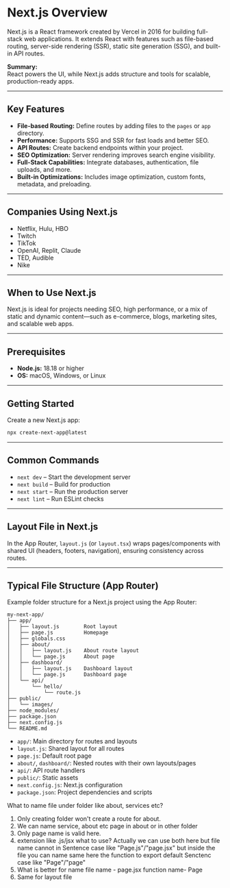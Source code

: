 # Next.js Overview

Next.js is a React framework created by Vercel in 2016 for building full-stack web applications. It extends React with features such as file-based routing, server-side rendering (SSR), static site generation (SSG), and built-in API routes.

**Summary:**  
React powers the UI, while Next.js adds structure and tools for scalable, production-ready apps.

---

## Key Features

- **File-based Routing:** Define routes by adding files to the `pages` or `app` directory.
- **Performance:** Supports SSG and SSR for fast loads and better SEO.
- **API Routes:** Create backend endpoints within your project.
- **SEO Optimization:** Server rendering improves search engine visibility.
- **Full-Stack Capabilities:** Integrate databases, authentication, file uploads, and more.
- **Built-in Optimizations:** Includes image optimization, custom fonts, metadata, and preloading.

---

## Companies Using Next.js

- Netflix, Hulu, HBO
- Twitch
- TikTok
- OpenAI, Replit, Claude
- TED, Audible
- Nike

---

## When to Use Next.js

Next.js is ideal for projects needing SEO, high performance, or a mix of static and dynamic content—such as e-commerce, blogs, marketing sites, and scalable web apps.

---

## Prerequisites

- **Node.js:** 18.18 or higher
- **OS:** macOS, Windows, or Linux

---

## Getting Started

Create a new Next.js app:

```bash
npx create-next-app@latest
```

---

## Common Commands

- `next dev` – Start the development server
- `next build` – Build for production
- `next start` – Run the production server
- `next lint` – Run ESLint checks

---

## Layout File in Next.js

In the App Router, `layout.js` (or `layout.tsx`) wraps pages/components with shared UI (headers, footers, navigation), ensuring consistency across routes.

---

## Typical File Structure (App Router)

Example folder structure for a Next.js project using the App Router:

```
my-next-app/
├── app/
│   ├── layout.js        Root layout
│   ├── page.js          Homepage
│   ├── globals.css
│   ├── about/
│   │   ├── layout.js    About route layout
│   │   └── page.js      About page
│   ├── dashboard/
│   │   ├── layout.js    Dashboard layout
│   │   └── page.js      Dashboard page
│   └── api/
│       └── hello/
│           └── route.js
├── public/
│   └── images/
├── node_modules/
├── package.json
├── next.config.js
└── README.md
```

- `app/`: Main directory for routes and layouts
- `layout.js`: Shared layout for all routes
- `page.js`: Default root page
- `about/`, `dashboard/`: Nested routes with their own layouts/pages
- `api/`: API route handlers
- `public/`: Static assets
- `next.config.js`: Next.js configuration
- `package.json`: Project dependencies and scripts


What to name file under folder like about, services etc?

1. Only creating folder won't create a route for about.
2. We can name service, about etc page in about or in other folder 
3. Only page name is valid here.
4. extension like .js/jsx what to use? Actually we can use both here but file name cannot in Sentence case like "Page.js"/"page.jsx" but inside the file you can name same here the function to export default Senctenc case like "Page"/"page"
5. What is better for name 
    file name - page.jsx
    function name- Page
6. Same for layout file